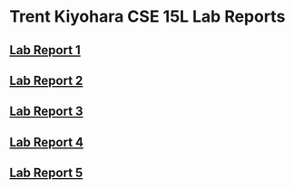 # Trent Kiyohara CSE 15L Lab Reports

## [**Lab Report 1**](https://tkiyohar.github.io/CSE15L-Lab-Reports/Lab-Report-1/Lab-Report-1)

## [**Lab Report 2**](https://tkiyohar.github.io/CSE15L-Lab-Reports/Lab-Report-2/Lab-Report-2)

## [**Lab Report 3**](https://tkiyohar.github.io/CSE15L-Lab-Reports/Lab-Report-3/Lab-Report-3)

## [**Lab Report 4**](https://tkiyohar.github.io/CSE15L-Lab-Reports/Lab-Report-4/Lab-Report-4)

## [**Lab Report 5**](https://tkiyohar.github.io/CSE15L-Lab-Reports/Lab-Report-5/Lab-Report-5)